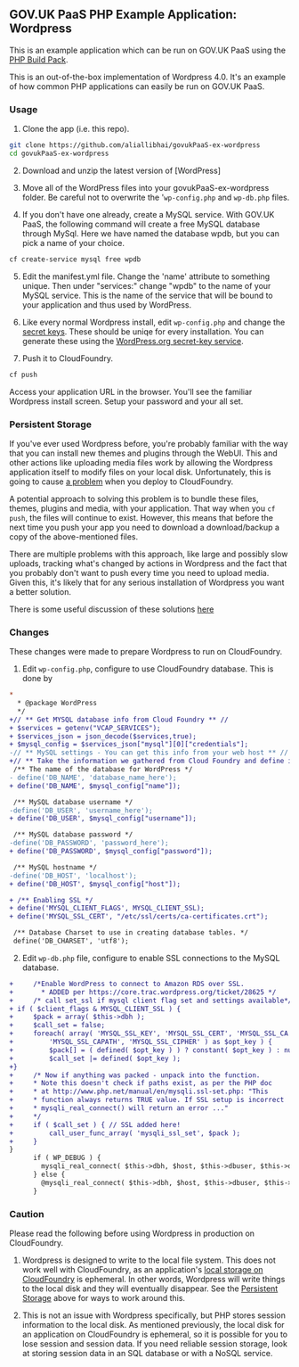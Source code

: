 ## GOV.UK PaaS PHP Example Application:  Wordpress

This is an example application which can be run on GOV.UK PaaS using the [PHP Build Pack].

This is an out-of-the-box implementation of Wordpress 4.0.  It's an example of how common PHP applications can easily be run on GOV.UK PaaS.

### Usage

1. Clone the app (i.e. this repo).

  ```bash
  git clone https://github.com/aliallibhai/govukPaaS-ex-wordpress
  cd govukPaaS-ex-wordpress
  ```

2. Download and unzip the latest version of [WordPress]

3. Move all of the WordPress files into your govukPaaS-ex-wordpress folder. Be careful not to overwrite the '`wp-config.php` and `wp-db.php` files.

4.  If you don't have one already, create a MySQL service.  With GOV.UK PaaS, the following command will create a free MySQL database through MySql. Here we have named the database wpdb, but you can pick a name of your choice.

  ```bash
  cf create-service mysql free wpdb
  ```

5. Edit the manifest.yml file.  Change the 'name' attribute to something unique.  Then under "services:" change "wpdb" to the name of your MySQL service.  This is the name of the service that will be bound to your application and thus used by WordPress.

6. Like every normal Wordpress install, edit `wp-config.php` and change the [secret keys].  These should be uniqe for every installation.  You can generate these using the [WordPress.org secret-key service].

7. Push it to CloudFoundry.

  ```bash
  cf push
  ```

  Access your application URL in the browser.  You'll see the familiar Wordpress install screen.  Setup your password and your all set.


### Persistent Storage

If you've ever used Wordpress before, you're probably familiar with the way that you can install new themes and plugins through the WebUI.  This and other actions like uploading media files work by allowing the Wordpress application itself to modify files on your local disk.  Unfortunately, this is going to cause [a problem](#caution) when you deploy to CloudFoundry.

A potential approach to solving this problem is to  bundle these files, themes, plugins and media, with your application. That way when you `cf push`, the files will continue to exist. However, this means that before the next time you push your app you need to download a download/backup a copy of the above-mentioned files.

There are multiple problems with this approach, like large and possibly slow uploads, tracking what's changed by actions in Wordpress and the fact that you probably don't want to push every time you need to upload media.  Given this, it's likely that for any serious installation of Wordpress you want a better solution.

There is some useful discussion of these solutions [here]

### Changes

These changes were made to prepare Wordpress to run on CloudFoundry.

1. Edit `wp-config.php`, configure to use CloudFoundry database. This is done by

```diff
*
  * @package WordPress
  */
+// ** Get MYSQL database info from Cloud Foundry ** //
+ $services = getenv("VCAP_SERVICES");
+ $services_json = json_decode($services,true);
+ $mysql_config = $services_json["mysql"][0]["credentials"];
-// ** MySQL settings - You can get this info from your web host ** //
+// ** Take the information we gathered from Cloud Foundry and define it in the standard WordPress fields ** //
 /** The name of the database for WordPress */
- define('DB_NAME', 'database_name_here');
+ define('DB_NAME', $mysql_config["name"]);

 /** MySQL database username */
-define('DB_USER', 'username_here');
+ define('DB_USER', $mysql_config["username"]);

 /** MySQL database password */
-define('DB_PASSWORD', 'password_here');
+ define('DB_PASSWORD', $mysql_config["password"]);

 /** MySQL hostname */
-define('DB_HOST', 'localhost');
+ define('DB_HOST', $mysql_config["host"]);

+ /** Enabling SSL */
+ define('MYSQL_CLIENT_FLAGS', MYSQL_CLIENT_SSL);
+ define('MYSQL_SSL_CERT', "/etc/ssl/certs/ca-certificates.crt");

 /** Database Charset to use in creating database tables. */
 define('DB_CHARSET', 'utf8');
```

2. Edit `wp-db.php` file, configure to enable SSL connections to the MySQL database.
```diff
+     /*Enable WordPress to connect to Amazon RDS over SSL.
+       * ADDED per https://core.trac.wordpress.org/ticket/28625 */
+     /* call set_ssl if mysql client flag set and settings available*/
+ if ( $client_flags & MYSQL_CLIENT_SSL ) {
+     $pack = array( $this->dbh );
+     $call_set = false;
+     foreach( array( 'MYSQL_SSL_KEY', 'MYSQL_SSL_CERT', 'MYSQL_SSL_CA',
+         'MYSQL_SSL_CAPATH', 'MYSQL_SSL_CIPHER' ) as $opt_key ) {
+         $pack[] = ( defined( $opt_key ) ) ? constant( $opt_key ) : null;
+         $call_set |= defined( $opt_key );
+}
+     /* Now if anything was packed - unpack into the function.
+     * Note this doesn't check if paths exist, as per the PHP doc
+     * at http://www.php.net/manual/en/mysqli.ssl-set.php: "This
+     * function always returns TRUE value. If SSL setup is incorrect
+     * mysqli_real_connect() will return an error ..."
+     */
+     if ( $call_set ) { // SSL added here!
+         call_user_func_array( 'mysqli_ssl_set', $pack );
+     }
}
      if ( WP_DEBUG ) {
        mysqli_real_connect( $this->dbh, $host, $this->dbuser, $this->dbpassword, null, $port, $socket, $client_flags );
      } else {
        @mysqli_real_connect( $this->dbh, $host, $this->dbuser, $this->dbpassword, null, $port, $socket, $client_flags );
      }
````

### Caution

Please read the following before using Wordpress in production on CloudFoundry.

1. Wordpress is designed to write to the local file system.  This does not work well with CloudFoundry, as an application's [local storage on CloudFoundry] is ephemeral.  In other words, Wordpress will write things to the local disk and they will eventually disappear.  See the [Persistent Storage](#persistent-storage) above for ways to work around this.

1. This is not an issue with Wordpress specifically, but PHP stores session information to the local disk.  As mentioned previously, the local disk for an application on CloudFoundry is ephemeral, so it is possible for you to lose session and session data.  If you need reliable session storage, look at storing session data in an SQL database or with a NoSQL service.


[here]: https://github.com/cloudfoundry-samples/cf-ex-wordpress
[WordPress version]: https://wordpress.org/download/
[PHP Build Pack]:https://github.com/cloudfoundry/php-buildpack
[secret keys]:https://github.com/aliallibhai/govukPaaS-ex-wordpress/blob/master/wp-config.php#L49
[WordPress.org secret-key service]:https://api.wordpress.org/secret-key/1.1/salt
[local storage on CloudFoundry]:http://docs.cloudfoundry.org/devguide/deploy-apps/prepare-to-deploy.html#filesystem
[wp-content directory]:http://codex.wordpress.org/Determining_Plugin_and_Content_Directories
[ephemeral file system]:http://docs.cloudfoundry.org/devguide/deploy-apps/prepare-to-deploy.html#filesystem
